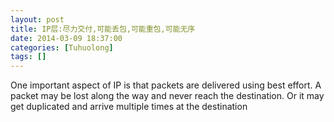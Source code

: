 ```yaml
---
layout: post
title: IP层:尽力交付,可能丢包,可能重包,可能无序
date: 2014-03-09 18:37:00
categories: [Tuhuolong]
tags: []
---
```

One important aspect of IP is that packets are delivered using best effort.
 A packet may be lost along the way and never reach the destination. Or it may get duplicated and arrive multiple times at the destination